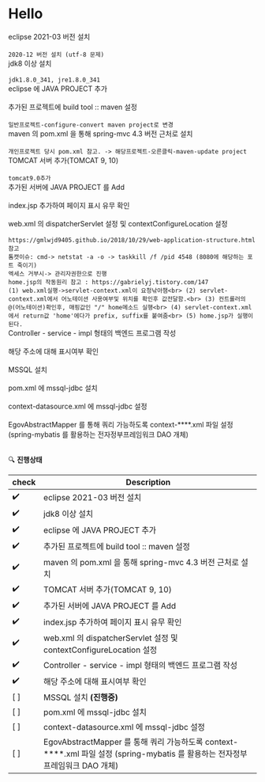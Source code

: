 # Hello

eclipse 2021-03 버전 설치<br></br>
`2020-12 버전 설치 (utf-8 문제)` <br>
jdk8 이상 설치<br></br>
`jdk1.8.0_341, jre1.8.0_341 `<br>
eclipse 에 JAVA PROJECT 추가<br></br>
추가된 프로젝트에 build tool :: maven 설정<br></br>
`일반프로젝트-configure-convert maven project로 변경`<br>
maven 의 pom.xml 을 통해 spring-mvc 4.3 버전 근처로 설치<br></br>
`개인프로젝트 당시 pom.xml 참고. -> 해당프로젝트-오른클릭-maven-update project`<br>
TOMCAT 서버 추가(TOMCAT 9, 10) <br></br>
`tomcat9.0추가`<br>
추가된 서버에 JAVA PROJECT 를 Add<br></br>
index.jsp 추가하여 페이지 표시 유무 확인<br></br>
web.xml 의 dispatcherServlet 설정 및 contextConfigureLocation 설정<br></br>
`https://gmlwjd9405.github.io/2018/10/29/web-application-structure.html 참고`<br>
`톰캣이슈: cmd-> netstat -a -o -> taskkill /f /pid 4548 (8080에 해당하는 포트 죽이기)`<br>
`엑세스 거부시-> 관리자권한으로 진행`<br>
`home.jsp의 작동원리 참고 : https://gabrielyj.tistory.com/147`<br>
`(1) web.xml실행->servlet-context.xml이 요청낚아챔<br>
(2) servlet-context.xml에서 어노테이션 사용여부및 위치를 확인후 값전달함.<br>
(3) 컨트롤러의 @(어노테이션)확인후, 매핑값인 "/" home메소드 실행<br>
(4) servlet-context.xml에서 return값 'home'에다가 prefix, suffix를 붙여줌<br>
(5) home.jsp가 실행이된다.`<br>
Controller - service - impl  형태의 백엔드 프로그램 작성<br></br>
해당 주소에 대해 표시여부 확인<br></br>
MSSQL 설치 <br></br>
pom.xml 에 mssql-jdbc 설치<br></br>
context-datasource.xml 에 mssql-jdbc 설정<br></br>
EgovAbstractMapper 를 통해 쿼리 가능하도록 context-****.xml 파일 설정 (spring-mybatis 를 활용하는 전자정부프레임워크 DAO 개체)<br></br>

 :mag: **진행상태**

| check      | Description                                                                                                                       |
| ---------- | -----------------------------------------------------------------------------------------------------------------------------     |
| :heavy_check_mark:        | eclipse 2021-03 버전 설치                                                                                                         |
| :heavy_check_mark:        | jdk8 이상 설치                                                                                                                    |
| :heavy_check_mark:        | eclipse 에 JAVA PROJECT 추가                                                                                                      |
| :heavy_check_mark:        | 추가된 프로젝트에 build tool :: maven 설정                                                                                        |
| :heavy_check_mark:        | maven 의 pom.xml 을 통해 spring-mvc 4.3 버전 근처로 설치                                                                           |
| :heavy_check_mark:        | TOMCAT 서버 추가(TOMCAT 9, 10)                                                                                                     |
| :heavy_check_mark:        | 추가된 서버에 JAVA PROJECT 를 Add                                                                                                  |
| :heavy_check_mark:        | index.jsp 추가하여 페이지 표시 유무 확인                                                                                            |
| :heavy_check_mark:        | web.xml 의 dispatcherServlet 설정 및 contextConfigureLocation 설정                                                                  |
| :heavy_check_mark:        | Controller - service - impl  형태의 백엔드 프로그램 작성                                                                            |
| :heavy_check_mark:        | 해당 주소에 대해 표시여부 확인                                                                                                      |
| [ ]        | MSSQL 설치    **(진행중)**                                                                                                         |
| [ ]        | pom.xml 에 mssql-jdbc 설치                                                                                                         |
| [ ]        | context-datasource.xml 에 mssql-jdbc 설정                                                                                          |
| [ ]        | EgovAbstractMapper 를 통해 쿼리 가능하도록 context-****.xml 파일 설정 (spring-mybatis 를 활용하는 전자정부프레임워크 DAO 개체)     |




